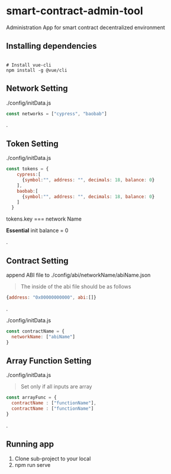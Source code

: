 # smart-contract-admin-tool
Administration App for smart contract decentralized environment

## Installing dependencies

```

# Install vue-cli
npm install -g @vue/cli

```


## **Network Setting**

./config/initData.js
```javascript
const networks = ["cypress", "baobab"]
```  
    
    
.  
## **Token Setting**

./config/initData.js
```javascript
const tokens = {
    cypress:[
      {symbol:"", address: "", decimals: 18, balance: 0}
    ],
    baobab:[
      {symbol:"", address: "", decimals: 18, balance: 0}
    ]
  }
```
tokens.key === network Name

**Essential** init balance = 0    

.  

## **Contract Setting**
append ABI file to
./config/abi/networkName/abiName.json


> The inside of the abi file should be as follows
```javascript
{address: "0x00000000000", abi:[]}
```
.  

./config/initData.js
```javascript
const contractName = {
  networkName: ["abiName"]
}
```


## **Array Function Setting**
./config/initData.js
> Set only if all inputs are array
```javascript
const arrayFunc = {
  contractName : ["functionName"],
  contractName : ["functionName"]
}
```
.  


## Running app

1. Clone sub-project to your local 
2. npm run serve
